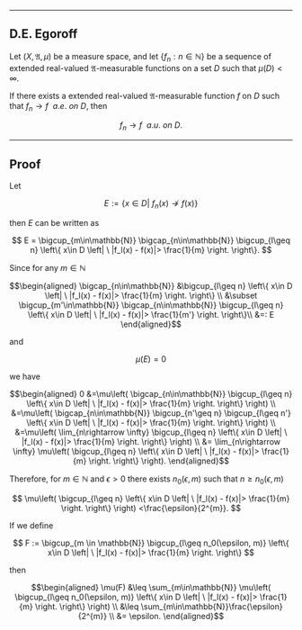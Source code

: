 
---
D.E. Egoroff
---

Let $(X, \mathfrak{A}, \mu)$ be a measure space, and let $\{f_n: n \in \mathbb{N}\}$ be a sequence of extended real-valued $\mathfrak{A}$-measurable functions on a set $D$ such that $\mu(D)<\infty$.

If there exists a extended real-valued $\mathfrak{A}$-measurable function $f$ on $D$ such that $f_n \rightarrow f \ \ a.e.\  on \ D$, then

$$
f_n \rightarrow f \ \ a.u. \ on \ D.
$$

<!-- <br>
<br>
<br>
<br>
<br>
<br>
<br>
<br>
<br>
<br>
<br>
<br>
<br>
<br>
<br>
<br>
<br> -->


---
Proof
---

Let

$$
E:=
\left\{
    x \in D \left| \ f_n(x) \nrightarrow f(x) \right.
\right\}
$$

then $E$ can be written as

$$
E
= \bigcup_{m\in\mathbb{N}} 
\bigcap_{n\in\mathbb{N}}
\bigcup_{l\geq n}
\left\{
    x\in D \left| \ |f_l(x) - f(x)|> \frac{1}{m} \right.
\right\}.
$$

Since for any $m\in\mathbb{N}$

$$\begin{aligned}
\bigcap_{n\in\mathbb{N}}
&\bigcup_{l\geq n}
\left\{
    x\in D \left| \ |f_l(x) - f(x)|> \frac{1}{m} \right.
\right\} \\
&\subset
    \bigcup_{m'\in\mathbb{N}} 
    \bigcap_{n\in\mathbb{N}}
    \bigcup_{l\geq n}
    \left\{
        x\in D \left| \ |f_l(x) - f(x)|> \frac{1}{m'} \right.
    \right\}\\
&=: E
\end{aligned}$$

and

$$
\mu(E)=0
$$

we have

$$\begin{aligned}
0
&=\mu\left(
    \bigcap_{n\in\mathbb{N}}
    \bigcup_{l\geq n}
    \left\{
        x\in D \left| \ |f_l(x) - f(x)|> \frac{1}{m} \right.
    \right\}
\right) \\
&=\mu\left(
    \bigcap_{n\in\mathbb{N}}
    \bigcup_{n'\geq n}
    \bigcup_{l\geq n'}
    \left\{
        x\in D \left| \ |f_l(x) - f(x)|> \frac{1}{m} \right.
    \right\}
\right) \\
&=\mu\left(
    \lim_{n\rightarrow \infty}
    \bigcup_{l\geq n}
    \left\{
        x\in D \left| \ |f_l(x) - f(x)|> \frac{1}{m} \right.
    \right\}
\right) \\
&= \lim_{n\rightarrow \infty}
\mu\left(
    \bigcup_{l\geq n}
    \left\{
        x\in D \left| \ |f_l(x) - f(x)|> \frac{1}{m} \right.
    \right\}
\right).
\end{aligned}$$

Therefore, for $m\in\mathbb{N}$ and  $\epsilon>0$ there exists $n_0(\epsilon, m)$ such that $n\geq n_0(\epsilon, m)$

$$
\mu\left(
    \bigcup_{l\geq n}
    \left\{
        x\in D \left| \ |f_l(x) - f(x)|> \frac{1}{m} \right.
    \right\}
\right)
<\frac{\epsilon}{2^{m}}.
$$

If we define

$$
F
:=
\bigcup_{m \in \mathbb{N}}
\bigcup_{l\geq n_0(\epsilon, m)}
\left\{
    x\in D \left| \ |f_l(x) - f(x)|> \frac{1}{m} \right.
\right\}
$$

then

$$\begin{aligned}
\mu(F)
&\leq \sum_{m\in\mathbb{N}}
\mu\left(
\bigcup_{l\geq n_0(\epsilon, m)}
\left\{
    x\in D \left| \ |f_l(x) - f(x)|> \frac{1}{m} \right.
\right\}
\right) \\
&\leq \sum_{m\in\mathbb{N}}\frac{\epsilon}{2^{m}} \\
&= \epsilon.
\end{aligned}$$


